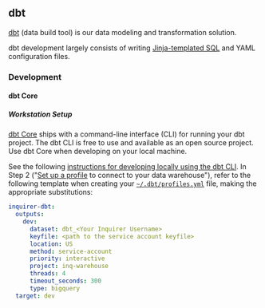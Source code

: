 ## dbt

[dbt](https://docs.getdbt.com/docs/introduction) (data build tool) is our data modeling and transformation solution. 

dbt development largely consists of writing [Jinja-templated SQL](https://docs.getdbt.com/docs/building-a-dbt-project/jinja-macros/) and YAML configuration files.

### Development

#### dbt Core 

##### Workstation Setup

[dbt Core](https://github.com/dbt-labs/dbt-core) ships with a command-line interface (CLI) for running your dbt project. The dbt CLI is free to use and available as an open source project. Use dbt Core when developing on your local machine.

See the following [instructions for developing locally using the dbt CLI](https://docs.getdbt.com/docs/introduction#developing-locally-with-the-command-line-interface-cli). In Step 2 ("[Set up a profile](https://docs.getdbt.com/dbt-cli/configure-your-profile) to connect to your data warehouse"), refer to the following template when creating your [`~/.dbt/profiles.yml`](https://docs.getdbt.com/reference/profiles.yml) file, making the appropriate substitutions:

```yaml
inquirer-dbt:
  outputs:
    dev:
      dataset: dbt_<Your Inquirer Username>
      keyfile: <path to the service account keyfile>
      location: US
      method: service-account
      priority: interactive
      project: inq-warehouse
      threads: 4
      timeout_seconds: 300
      type: bigquery
  target: dev
```



